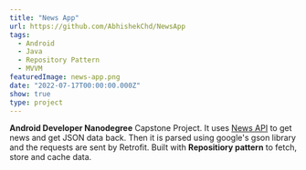 ```yaml
---
title: "News App"
url: https://github.com/AbhishekChd/NewsApp
tags:
  - Android
  - Java
  - Repository Pattern
  - MVVM
featuredImage: news-app.png
date: "2022-07-17T00:00:00.000Z"
show: true
type: project
---
```


**Android Developer Nanodegree** Capstone Project. It uses [News API](https://newsapi.org/) to get news and get JSON data back. Then it is parsed using google's gson library and the requests are sent by Retrofit. Built with **Repositiory pattern** to fetch, store and cache data.
